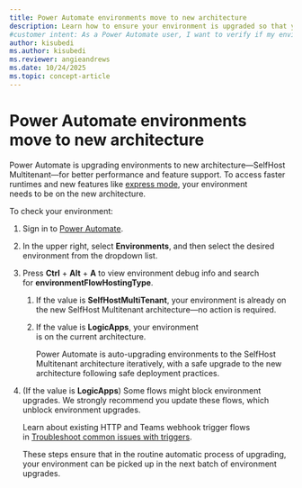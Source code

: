 ```yaml
---
title: Power Automate environments move to new architecture
description: Learn how to ensure your environment is upgraded so that you can access faster runtimes and new features in Power Automate.
#customer intent: As a Power Automate user, I want to verify if my environment is on the most current architecture so that I can access faster runtimes and new features.
author: kisubedi
ms.author: kisubedi
ms.reviewer: angieandrews
ms.date: 10/24/2025
ms.topic: concept-article
---
```


# Power Automate environments move to new architecture

Power Automate is upgrading environments to new architecture&mdash;SelfHost Multitenant&mdash;for better performance and feature support. To access faster runtimes and new features like [express mode](/microsoft-copilot-studio/agent-flow-express-mode), your environment needs to be on the new architecture.

To check your environment:

1. Sign in to [Power Automate](https://make.powerautomate.com/).
1. In the upper right, select **Environments**, and then select the desired environment from the dropdown list.
1.  Press **Ctrl** + **Alt** + **A** to view environment debug info and search for **environmentFlowHostingType**.

    1. If the value is **SelfHostMultiTenant**, your environment is already on the new SelfHost Multitenant architecture&mdash;no action is required.
    1. If the value is **LogicApps**, your environment is on the current architecture.

        Power Automate is auto-upgrading environments to the SelfHost Multitenant architecture iteratively, with a safe upgrade to the new architecture following safe deployment practices.

1. (If the value is **LogicApps**) Some flows might block environment upgrades. We strongly recommend you update these flows, which unblock environment upgrades.

    Learn about existing HTTP and Teams webhook trigger flows in [Troubleshoot common issues with triggers](/troubleshoot/power-platform/power-automate/flow-run-issues/triggers-troubleshoot?tabs=new-designer#changes-to-http-or-teams-webhook-trigger-flows).

    These steps ensure that in the routine automatic process of upgrading, your environment can be picked up in the next batch of environment upgrades.
